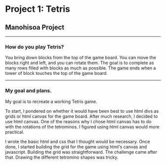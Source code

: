 
# Project 1: Tetris

## Manohisoa Project

---

### How do you play Tetris?

You bring down blocks from the top of the game board. You can move the blocks right and left, and you can rotate them. The goal is to complete as many rows filled with blocks as much as possible. The game ends when a tower of block touches the top of the game board. 

--- 
### My goal and plans.

My goal is to recreate a working Tetris game. 

To start, I pondered on whether it would have been best to use html divs as grids or html canvas for the game board. After much research, I decided to use html canvas. One of the reasons why I chose html canvas has to do with the rotations of the tetrominos. I figured using html canvas would more practical. 

I wrote the basic html and css that I thought would be necessary. Once done, I started building the grid for the game using html's canvas and javascript. Building the grid was straightforward. The challenge came after that. Drawing the different tetromino shapes was tricky. 
